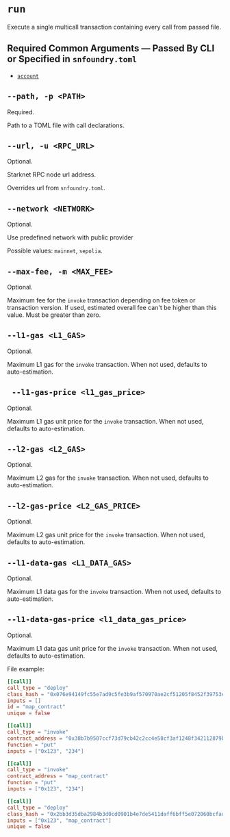 # `run`

Execute a single multicall transaction containing every call from passed file.

## Required Common Arguments — Passed By CLI or Specified in `snfoundry.toml`

* [`account`](../common.md#--account--a-account_name)

## `--path, -p <PATH>`
Required.

Path to a TOML file with call declarations.

## `--url, -u <RPC_URL>`
Optional.

Starknet RPC node url address.

Overrides url from `snfoundry.toml`.

## `--network <NETWORK>`
Optional.

Use predefined network with public provider

Possible values: `mainnet`, `sepolia`.

## `--max-fee, -m <MAX_FEE>`
Optional.

Maximum fee for the `invoke` transaction depending on fee token or transaction version. If used, estimated overall fee can't be higher than this value. Must be greater than zero.

## `--l1-gas <L1_GAS>`
Optional.

Maximum L1 gas for the `invoke` transaction. When not used, defaults to auto-estimation.

## ` --l1-gas-price <l1_gas_price>`
Optional.

Maximum L1 gas unit price for the `invoke` transaction. When not used, defaults to auto-estimation.

## `--l2-gas <L2_GAS>`
Optional.

Maximum L2 gas for the `invoke` transaction. When not used, defaults to auto-estimation.

## `--l2-gas-price <L2_GAS_PRICE>`
Optional.

Maximum L2 gas unit price for the `invoke` transaction. When not used, defaults to auto-estimation.

## `--l1-data-gas <L1_DATA_GAS>`
Optional.

Maximum L1 data gas for the `invoke` transaction. When not used, defaults to auto-estimation.

## `--l1-data-gas-price <l1_data_gas_price>`
Optional.

Maximum L1 data gas unit price for the `invoke` transaction. When not used, defaults to auto-estimation.

File example:

```toml
[[call]]
call_type = "deploy"
class_hash = "0x076e94149fc55e7ad9c5fe3b9af570970ae2cf51205f8452f39753e9497fe849"
inputs = []
id = "map_contract"
unique = false

[[call]]
call_type = "invoke"
contract_address = "0x38b7b9507ccf73d79cb42c2cc4e58cf3af1248f342112879bfdf5aa4f606cc9"
function = "put"
inputs = ["0x123", "234"]

[[call]]
call_type = "invoke"
contract_address = "map_contract"
function = "put"
inputs = ["0x123", "234"]

[[call]]
call_type = "deploy"
class_hash = "0x2bb3d35dba2984b3d0cd0901b4e7de5411daff6bff5e072060bcfadbbd257b1"
inputs = ["0x123", "map_contract"]
unique = false
```
